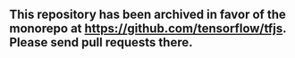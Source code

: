 ## This repository has been archived in favor of the monorepo at https://github.com/tensorflow/tfjs. Please send pull requests there.
